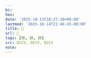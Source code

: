 ```yaml
---
bc:
hex:
date: '2025-10-13T10:27:30+08:00'
lastmod: '2025-10-14T21:46:45-08:00'
title: 􅎄
url: 􅎄
tags: [䭘, 䬬, 䭊]
src: DCCV, DCCV, DCCV
note:
---
```

